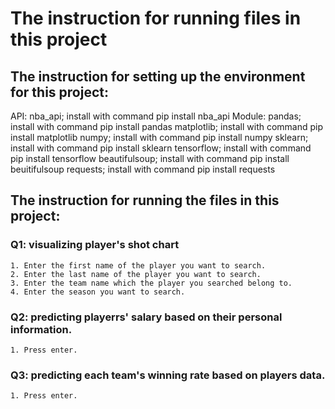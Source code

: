 # The instruction for running files in this project

## The instruction for setting up the environment for this project:

API: nba_api; install with command pip install nba_api
Module: pandas; install with command pip install pandas
        matplotlib; install with command pip install matplotlib
        numpy; install with command pip install numpy
        sklearn; install with command pip install sklearn
        tensorflow; install with command pip install tensorflow
        beautifulsoup; install with command pip install beuitifulsoup
        requests; install with command pip install requests

## The instruction for running the files in this project:

### Q1: visualizing player's shot chart
    1. Enter the first name of the player you want to search.
    2. Enter the last name of the player you want to search.
    3. Enter the team name which the player you searched belong to.
    4. Enter the season you want to search.

### Q2: predicting playerrs' salary based on their personal information.
    1. Press enter.

### Q3: predicting each team's winning rate based on players data.
    1. Press enter.